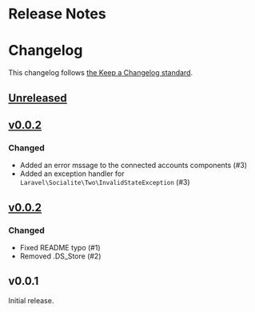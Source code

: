 # Release Notes
# Changelog

This changelog follows [the Keep a Changelog standard](https://keepachangelog.com).

## [Unreleased](https://github.com/joelbutcher/socialstream/compare/v0.0.3...1.x)

## [v0.0.2](https://github.com/joelbutcher/socialstream/compare/v0.0.2...v0.0.3)

### Changed
- Added an error mssage to the connected accounts components (#3)
- Added an exception handler for `Laravel\Socialite\Two\InvalidStateException` (#3)

## [v0.0.2](https://github.com/joelbutcher/socialstream/compare/v0.0.1...v0.0.2)

### Changed
- Fixed README typo (#1)
- Removed .DS_Store (#2)

## v0.0.1

Initial release. 
